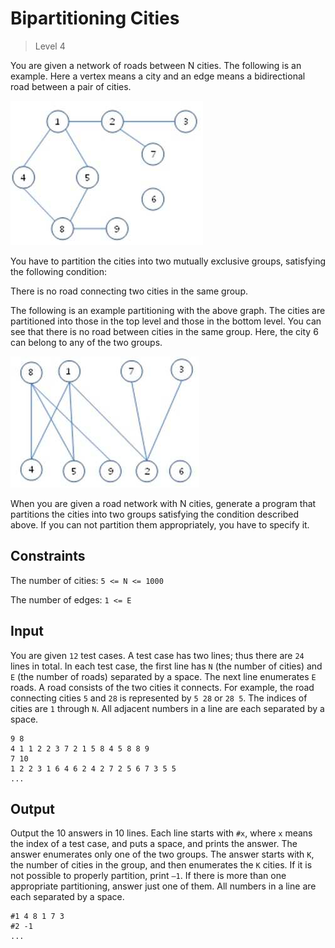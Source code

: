 ﻿# Bipartitioning Cities
>
> Level 4

You are given a network of roads between N cities.
The following is an example.
Here a vertex means a city and an edge means a bidirectional road between a pair of cities.

![1](1.jpg)

You have to partition the cities into two mutually exclusive groups, satisfying the following condition:

There is no road connecting two cities in the same group.

The following is an example partitioning with the above graph.
The cities are partitioned into those in the top level and those in the bottom level.
You can see that there is no road between cities in the same group.
Here, the city 6 can belong to any of the two groups.

![2](2.jpg)

When you are given a road network with N cities, generate a program that partitions the cities into two groups satisfying the condition described above. If you can not partition them appropriately, you have to specify it.

## Constraints

The number of cities: `5 <= N <= 1000`

The number of edges: `1 <= E`

## Input

You are given `12` test cases.
A test case has two lines; thus there are `24` lines in total.
In each test case, the first line has `N` (the number of cities) and `E` (the number of roads) separated by a space.
The next line enumerates `E` roads.
A road consists of the two cities it connects.
For example, the road connecting cities `5` and `28` is represented by `5 28` or `28 5`.
The indices of cities are `1` through `N`.
All adjacent numbers in a line are each separated by a space.

```
9 8
4 1 1 2 2 3 7 2 1 5 8 4 5 8 8 9
7 10
1 2 2 3 1 6 4 6 2 4 2 7 2 5 6 7 3 5 5
...
```

## Output

Output the 10 answers in 10 lines.
Each line starts with `#x`, where `x` means the index of a test case, and puts a space, and prints the answer.
The answer enumerates only one of the two groups.
The answer starts with `K`, the number of cities in the group, and then enumerates the `K` cities.
If it is not possible to properly partition, print `–1`.
If there is more than one appropriate partitioning, answer just one of them.
All numbers in a line are each separated by a space.

```
#1 4 8 1 7 3
#2 -1
...
```
